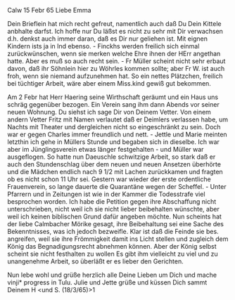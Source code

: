 Calw 15 Febr 65
Liebe Emma

Dein Brieflein hat mich recht gefreut, namentlich auch daß Du Dein Kittele anbhalte darfst. Ich hoffe nur Du läßst es nicht zu sehr mit Dir verwachsen d.h. denkst auch immer daran, daß es Dir nur geliehen ist. Mit eignen Kindern ists ja in Ind ebenso. - Finckhs werden freilich sich einmal zurückwünschen, wenn sie merken welche Ehre ihnen der HErr angethan hatte. Aber es muß so auch recht sein. - Fr Müller scheint nicht sehr erbaut davon, daß ihr Söhnlein hier zu Wöhrles kommen sollte; aber Fr W. ist auch froh, wenn sie niemand aufzunehmen hat. So ein nettes Plätzchen, freilich bei tüchtiger Arbeit, wäre aber einem Miss.kind gewiß gut bekommen.

Am 2 Febr hat Herr Haering seine Wirthschaft geräumt und ein Haus uns schräg gegenüber bezogen. Ein Verein sang ihm dann Abends vor seiner neuen Wohnung. Du siehst ich sage Dir von Deinem Vetter. Von einem andern Vetter Fritz mit Namen verlautet daß er Deimlers verlassen habe, um Nachts mit Theater und dergleichen nicht so eingeschränkt zu sein. Doch war er gegen Charles immer freundlich und nett. - Jettle und Marie meinten letzthin ich gehe in Müllers Stunde und begaben sich in dieselbe. Ich war aber im Jünglingsverein etwas länger festgehalten - und Müller war ausgeflogen. So hatte nun Daeuschle schwitzige Arbeit, so stark daß er auch den Stundenschlag über dem neuen und neuen Ansetzen überhörte und die Mädchen endlich nach 9 1/2 mit Lachen zurückkamen und fragten ob es nicht schon 11 Uhr sei. 
Gestern war wieder der erste ordentliche Frauenverein, so lange dauerte die Quarantäne wegen der Scheffel. - Unter Pfarrern und in Zeitungen ist wie in der Kammer die Todesstrafe viel besprochen worden. Ich habe die Petition gegen ihre Abschaffung nicht unterschrieben, nicht weil ich sie nicht lieber beibehalten wünschte, aber weil ich keinen biblischen Grund dafür angeben möchte. Nun scheints hat der liebe Calmbacher Mörike gesagt, ihre Beibehaltung sei eine Sache des Bekenntnisses, was ich jedoch bezweifle. Klar ist daß die Feinde sie bes. angreifen, weil sie ihre Frömmigkeit damit ins Licht stellen und zugleich dem König das Begnadigungsrecht abnehmen können. Aber der König selbst scheint sie nicht festhalten zu wollen Es gibt ihm vielleicht zu viel und zu unangenehme Arbeit, so überläßt er es lieber den Gerichten.

Nun lebe wohl und grüße herzlich alle Deine Lieben um Dich und mache vinji* progress in Tulu. Julie und Jette grüße und küssen Dich sammt Deinem  H
 <und S.
 (18/3/65)>1
